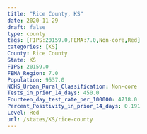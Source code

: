 ```yaml
---
title: "Rice County, KS"
date: 2020-11-29
draft: false
type: county
tags: [FIPS:20159.0,FEMA:7.0,Non-core,Red]
categories: [KS]
County: Rice County
State: KS
FIPS: 20159.0
FEMA_Region: 7.0
Population: 9537.0
NCHS_Urban_Rural_Classification: Non-core
Tests_in_prior_14_days: 450.0
Fourteen_day_test_rate_per_100000: 4718.0
Percent_Positivity_in_prior_14_days: 0.191
Level: Red
url: /states/KS/rice-county
---
```



